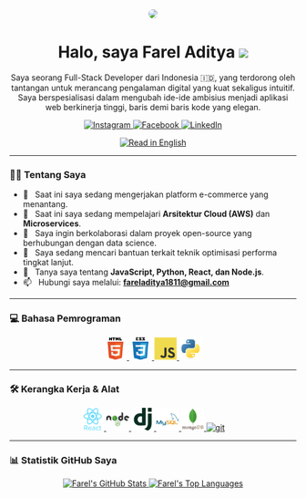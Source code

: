 <div id="header" align="center">
  <img src="https://github.com/Fareladitya-code.png" width="100" style="border-radius:50%"/>
  <h1>
    Halo, saya Farel Aditya
    <img src="https://emojis.slackmojis.com/emojis/images/1531849430/4246/blob-sunglasses.gif?1531849430" width="30"/>
  </h1>
  <p>
    Saya seorang Full-Stack Developer dari Indonesia 🇮🇩, yang terdorong oleh tantangan untuk merancang pengalaman digital yang kuat sekaligus intuitif. Saya berspesialisasi dalam mengubah ide-ide ambisius menjadi aplikasi web berkinerja tinggi, baris demi baris kode yang elegan.
  </p>
  <p align="center">
    <a href="https://www.instagram.com/farel_dit/">
      <img src="https://img.shields.io/badge/Instagram-E4405F?style=for-the-badge&logo=instagram&logoColor=white" alt="Instagram"/>
    </a>
    <a href="https://www.facebook.com/farel.aditya.662124">
      <img src="https://img.shields.io/badge/Facebook-1877F2?style=for-the-badge&logo=facebook&logoColor=white" alt="Facebook"/>
    </a>
    <a href="https://www.linkedin.com/in/farel-aditya-61b93126a/">
      <img src="https://img.shields.io/badge/LinkedIn-0077B5?style=for-the-badge&logo=linkedin&logoColor=white" alt="LinkedIn"/>
    </a>
  </p>
  <p align="center">
    <a href="README.md"><img src="https://img.shields.io/badge/Read%20in-English-blue?style=for-the-badge" alt="Read in English"/></a>
  </p>
</div>

---

### 👨‍💻 Tentang Saya

- 🔭 &nbsp; Saat ini saya sedang mengerjakan platform e-commerce yang menantang.
- 🌱 &nbsp; Saat ini saya sedang mempelajari **Arsitektur Cloud (AWS)** dan **Microservices**.
- 👯 &nbsp; Saya ingin berkolaborasi dalam proyek open-source yang berhubungan dengan data science.
- 🤔 &nbsp; Saya sedang mencari bantuan terkait teknik optimisasi performa tingkat lanjut.
- 💬 &nbsp; Tanya saya tentang **JavaScript, Python, React, dan Node.js**.
- 📫 &nbsp; Hubungi saya melalui: **[fareladitya1811@gmail.com](mailto:fareladitya1811@gmail.com)**

---

### 💻 Bahasa Pemrograman

<p align="center">
  <a href="https://www.w3.org/html/" target="_blank" rel="noreferrer"> <img src="https://raw.githubusercontent.com/devicons/devicon/master/icons/html5/html5-original-wordmark.svg" alt="html5" width="40" height="40"/> </a>
  <a href="https://www.w3schools.com/css/" target="_blank" rel="noreferrer"> <img src="https://raw.githubusercontent.com/devicons/devicon/master/icons/css3/css3-original-wordmark.svg" alt="css3" width="40" height="40"/> </a>
  <a href="https://developer.mozilla.org/en-US/docs/Web/JavaScript" target="_blank" rel="noreferrer"> <img src="https://raw.githubusercontent.com/devicons/devicon/master/icons/javascript/javascript-original.svg" alt="javascript" width="40" height="40"/> </a>
  <a href="https://www.python.org" target="_blank" rel="noreferrer"> <img src="https://raw.githubusercontent.com/devicons/devicon/master/icons/python/python-original.svg" alt="python" width="40" height="40"/> </a>
</p>

---

### 🛠️ Kerangka Kerja & Alat

<p align="center">
  <a href="https://reactjs.org/" target="_blank" rel="noreferrer"> <img src="https://raw.githubusercontent.com/devicons/devicon/master/icons/react/react-original-wordmark.svg" alt="react" width="40" height="40"/> </a>
  <a href="https://nodejs.org" target="_blank" rel="noreferrer"> <img src="https://raw.githubusercontent.com/devicons/devicon/master/icons/nodejs/nodejs-original-wordmark.svg" alt="nodejs" width="40" height="40"/> </a>
  <a href="https://www.djangoproject.com/" target="_blank" rel="noreferrer"> <img src="https://raw.githubusercontent.com/devicons/devicon/master/icons/django/django-plain.svg" alt="django" width="40" height="40"/> </a>
  <a href="https://www.mysql.com/" target="_blank" rel="noreferrer"> <img src="https://raw.githubusercontent.com/devicons/devicon/master/icons/mysql/mysql-original-wordmark.svg" alt="mysql" width="40" height="40"/> </a>
  <a href="https://www.mongodb.com/" target="_blank" rel="noreferrer"> <img src="https://raw.githubusercontent.com/devicons/devicon/master/icons/mongodb/mongodb-original-wordmark.svg" alt="mongodb" width="40" height="40"/> </a>
  <a href="https://git-scm.com/" target="_blank" rel="noreferrer"> <img src="https://www.vectorlogo.zone/logos/git-scm/git-scm-icon.svg" alt="git" width="40" height="40"/> </a>
</p>

---

### 📊 Statistik GitHub Saya

<p align="center">
  <a href="https://github.com/Fareladitya-code">
    <img src="https://github-readme-stats.vercel.app/api?username=Fareladitya-code&show_icons=true&theme=tokyonight&include_all_commits=true&count_private=true" alt="Farel's GitHub Stats"/>
    <img src="https://github-readme-stats.vercel.app/api/top-langs/?username=Fareladitya-code&layout=compact&theme=tokyonight&langs_count=8" alt="Farel's Top Languages"/>

  </a>
</p>